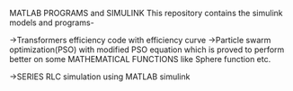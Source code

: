MATLAB PROGRAMS and SIMULINK
This repository contains the simulink models and programs-

->Transformers efficiency code with efficiency curve
->Particle swarm optimization(PSO) with modified PSO equation which is proved to perform better on some MATHEMATICAL FUNCTIONS like Sphere function etc.

->SERIES RLC simulation using MATLAB simulink
